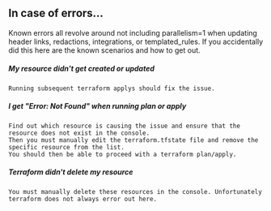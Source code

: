 ## In case of errors...
Known errors all revolve around not including parallelism=1 when updating header links, redactions, integrations, or templated_rules.  If you accidentally did this here are the known scenarios and how to get out.

##### My resource didn't get created or updated
```
Running subsequent terraform applys should fix the issue.
```

##### I get "Error: Not Found" when running plan or apply
```
Find out which resource is causing the issue and ensure that the resource does not exist in the console. 
Then you must manually edit the terraform.tfstate file and remove the specific resource from the list. 
You should then be able to proceed with a terraform plan/apply.
```

##### Terraform didn't delete my resource
```
You must manually delete these resources in the console. Unfortunately terraform does not always error out here.
```
